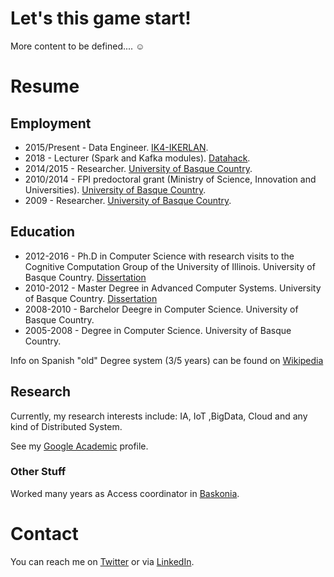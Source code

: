 # Let's this game start!

More content to be defined.... &#9786;

# Resume

## Employment 

* 2015/Present - Data Engineer. [IK4-IKERLAN](https://www.ikerlan.es/). 
* 2018 - Lecturer (Spark and Kafka modules). [Datahack](https://www.datahack.es/).
* 2014/2015 - Researcher. [University of Basque Country](https://www.ehu.eus/en/en-home).
* 2010/2014 - FPI predoctoral grant (Ministry of Science, Innovation and Universities).  [University of Basque Country](https://www.ehu.eus/en/en-home).
* 2009 - Researcher.  [University of Basque Country](https://www.ehu.eus/en/en-home).

## Education 

* 2012-2016 - Ph.D in Computer Science with research visits to the Cognitive Computation Group of the University of Illinois. University of Basque Country. [Dissertation](http://hdl.handle.net/10810/18326)
* 2010-2012 - Master Degree in Advanced Computer Systems. University of Basque Country. [Dissertation](http://hdl.handle.net/10810/10131)
* 2008-2010 - Barchelor Deegre in Computer Science. University of Basque Country.
* 2005-2008 - Degree in Computer Science. University of Basque Country. 

Info on Spanish "old" Degree system (3/5 years) can be found on [Wikipedia](https://en.wikipedia.org/wiki/Bachelor%27s_degree#Spain)

## Research 

Currently, my research interests include: IA, IoT ,BigData, Cloud and any kind of Distributed System. 

See my [Google Academic](https://scholar.google.es/citations?user=RcnJ168AAAAJ&hl=en) profile.

### Other Stuff

Worked many years as Access coordinator in [Baskonia](https://www.baskonia.com/). 

# Contact 

You can reach me on [Twitter](https://twitter.com/Neuw84) or via [LinkedIn](https://www.linkedin.com/in/acmanjon/).
